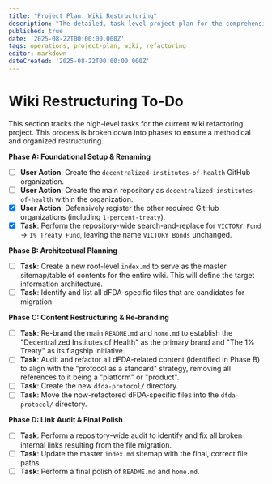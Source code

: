 ```yaml
---
title: "Project Plan: Wiki Restructuring"
description: "The detailed, task-level project plan for the comprehensive refactoring and re-branding of the 1% Treaty Wiki."
published: true
date: '2025-08-22T00:00:00.000Z'
tags: operations, project-plan, wiki, refactoring
editor: markdown
dateCreated: '2025-08-22T00:00:00.000Z'
---
```


# Wiki Restructuring To-Do

This section tracks the high-level tasks for the current wiki refactoring project. This process is broken down into phases to ensure a methodical and organized restructuring.

**Phase A: Foundational Setup & Renaming**
- [ ] **User Action**: Create the `decentralized-institutes-of-health` GitHub organization.
- [ ] **User Action**: Create the main repository as `decentralized-institutes-of-health` within the organization.
- [x] **User Action**: Defensively register the other required GitHub organizations (including `1-percent-treaty`).
- [x] **Task**: Perform the repository-wide search-and-replace for `VICTORY Fund` -> `1% Treaty Fund`, leaving the name `VICTORY Bonds` unchanged.

**Phase B: Architectural Planning**
- [ ] **Task**: Create a new root-level `index.md` to serve as the master sitemap/table of contents for the entire wiki. This will define the target information architecture.
- [ ] **Task**: Identify and list all dFDA-specific files that are candidates for migration.

**Phase C: Content Restructuring & Re-branding**
- [ ] **Task**: Re-brand the main `README.md` and `home.md` to establish the "Decentralized Institutes of Health" as the primary brand and "The 1% Treaty" as its flagship initiative.
- [ ] **Task**: Audit and refactor all dFDA-related content (identified in Phase B) to align with the "protocol as a standard" strategy, removing all references to it being a "platform" or "product".
- [ ] **Task**: Create the new `dfda-protocol/` directory.
- [ ] **Task**: Move the now-refactored dFDA-specific files into the `dfda-protocol/` directory.

**Phase D: Link Audit & Final Polish**
- [ ] **Task**: Perform a repository-wide audit to identify and fix all broken internal links resulting from the file migration.
- [ ] **Task**: Update the master `index.md` sitemap with the final, correct file paths.
- [ ] **Task**: Perform a final polish of `README.md` and `home.md`.
